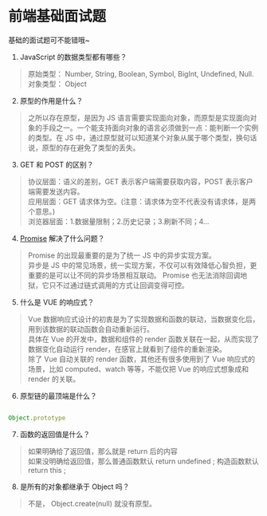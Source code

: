 # 前端基础面试题

基础的面试题可不能错哦~


1. JavaScript 的数据类型都有哪些？

> 原始类型： Number, String, Boolean, Symbol, BigInt, Undefined, Null.  
> 对象类型： Object


2. 原型的作用是什么？

> 之所以存在原型，是因为 JS 语言需要实现面向对象，而原型是实现面向对象的手段之一。一个能支持面向对象的语言必须做到一点：能判断一个实例的类型。在 JS 中，通过原型就可以知道某个对象从属于哪个类型，换句话说，原型的存在避免了类型的丢失。


3. GET 和 POST 的区别？

> 协议层面：语义的差别，GET 表示客户端需要获取内容，POST 表示客户端需要发送内容。       
> 应用层面：GET 请求体为空。(注意：请求体为空不代表没有请求体，是两个意思。)     
> 浏览器层面：1.数据量限制；2.历史记录；3.刷新不同；4...  


4. [Promise](https://developer.mozilla.org/zh-CN/docs/Web/JavaScript/Reference/Global_Objects/Promise) 解决了什么问题？  

> Promise 的出现最重要的是为了统一 JS 中的异步实现方案。  
> 异步是 JS 中的常见场景，统一实现方案，不仅可以有效降低心智负担，更重要的是可以让不同的异步场景相互联动。
> Promise 也无法消除回调地狱，它只不过通过链式调用的方式让回调变得可控。  


5. 什么是 VUE 的响应式？

> Vue 数据响应式设计的初衷是为了实现数据和函数的联动，当数据变化后，用到该数据的联动函数会自动重新运行。  
> 具体在 Vue 的开发中，数据和组件的 render 函数关联在一起，从而实现了数据变化自动运行 render，在感官上就看到了组件的重新渲染。   
> 除了 Vue 自动关联的 render 函数，其他还有很多使用到了 Vue 响应式的场景，比如 computed、watch 等等，不能仅把 Vue 的响应式想象成和 render 的关联。

6. 原型链的最顶端是什么？

```js

Object.prototype

```


7. 函数的返回值是什么？

> 如果明确给了返回值，那么就是 return 后的内容  
> 如果没明确给返回值，那么普通函数默认 return undefined ; 构造函数默认 return this ;


8. 是所有的对象都继承于 Object 吗？

> 不是， Object.create(null) 就没有原型。